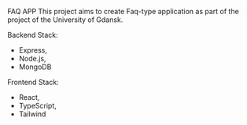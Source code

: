 FAQ APP
This project aims to create Faq-type application as part of the project of the University of Gdansk.

Backend Stack:

- Express,
- Node.js,
- MongoDB

Frontend Stack:

- React,
- TypeScript,
- Tailwind
